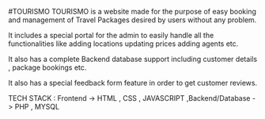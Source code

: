 #TOURISMO
TOURISMO is a website made for the purpose of easy booking and management of Travel Packages desired by users without any problem.

It includes a special portal for the admin to easily handle all the functionalities like adding locations updating prices adding agents etc.

It also has a complete Backend database support including customer details , package bookings etc.

It also has a special feedback form feature in order to get customer reviews.

TECH STACK : Frontend -> HTML , CSS , JAVASCRIPT
             ,Backend/Database -> PHP , MYSQL
